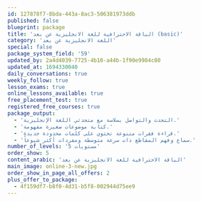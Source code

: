 ```yaml
---
id: 127878f7-8bda-443a-8ac3-506381973ddb
published: false
blueprint: package
title: 'الباقة الاحترافية للغة الانجليزية عن بعد (basic)'
category: 'اللغة الانجليزية عن بعد'
special: false
package_system_field: '59'
updated_by: 2a4d4039-7725-4b10-a44b-1f90e9984c00
updated_at: 1694330040
daily_conversations: true
weekly_follow: true
lesson_exams: true
online_lessons_available: true
free_placement_test: true
registered_free_courses: true
package_output:
  - 'التحدث والتواصل بسلاسة مع متحدثي اللغة الإنجليزية.'
  - 'كتابة موضوعات صغيرة مفهومة.'
  - 'قراءة فقرات متنوعة تحتوي على كلمات محدودة جديدة.'
  - 'سماع وفهم المقاطع ذات سرعة متوسطة ومفردات أكثر شيوعاً.'
number_of_levels: '5 مستويات'
order_show: 5
content_arabic: 'الباقة الاحترافية للغة الانجليزية عن بعد'
main_image: online-3-new.jpg
order_show_in_page_all_offers: 2
plus_offer_to_package:
  - 4f159df7-b8f0-4d31-b5f8-002944d75ee9
---
```

